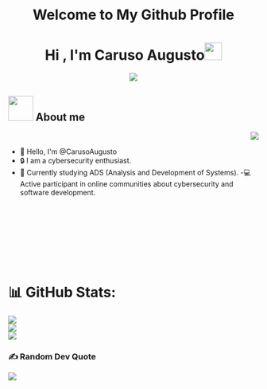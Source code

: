 <h1 align="Center">
    <br>
    Welcome to My Github Profile 
  <br>
</h1>


<h1 align="center"><b>Hi , I'm Caruso Augusto</b><img src="https://media.giphy.com/media/v1.Y2lkPTc5MGI3NjExdjNmaGg1Zml0MTBlcms4MmtlMHU1Zms5OXhvajM1ejJhdGliOWtieCZlcD12MV9pbnRlcm5hbF9naWZfYnlfaWQmY3Q9Zw/wwg1suUiTbCY8H8vIA/giphy-downsized-large.gif" width="35"></h1>

<p align="center">
  <a href="https://github.com/DenverCoder1/readme-typing-svg"><img src="https://readme-typing-svg.herokuapp.com?font=Time+New+Roman&color=cyan&size=25&center=true&vCenter=true&width=600&height=100&lines=Cybersecurity+Student,;Active+Learner/Researcher..<3"></a>
</p>

## <picture><img src = "https://media.tenor.com/dHk-LfzHrtwAAAAi/linux-computer.gif" width = 50px></picture> **About me**
<picture> <img align="right" src="https://media.giphy.com/media/v1.Y2lkPTc5MGI3NjExZDlxM2h4ZWRscWUzemp5dHR4bGU4Z2ZqM291azhibzQzZGNhYjd2bSZlcD12MV9pbnRlcm5hbF9naWZfYnlfaWQmY3Q9Zw/077i6AULCXc0FKTj9s/giphy.gif"></picture>

<br>

- 👋 Hello, I'm @CarusoAugusto
- 🔒 I am a cybersecurity enthusiast.
- 📖 Currently studying ADS (Analysis and Development of Systems).
-💻 Active participant in online communities about cybersecurity and software development.

<br>
<br>
<br>
<br>
<br>
<br>
<br>

# 📊 GitHub Stats:
![](https://github-readme-stats.vercel.app/api?username=ragnarcb&theme=tokyonight&hide_border=false&include_all_commits=true&count)<br/>
![](https://github-readme-streak-stats.herokuapp.com/?user=ragnarcb&theme=tokyonight&hide_border=false)<br/>
![](https://github-readme-stats.vercel.app/api/top-langs/?username=ragnarcb&theme=tokyonight&hide_border=false&include_all_commits=true&count_private=true&layout=compact)
<br>
### ✍️ Random Dev Quote
![](https://quotes-github-readme.vercel.app/api?type=horizontal&theme=tokyonight)
<br>

